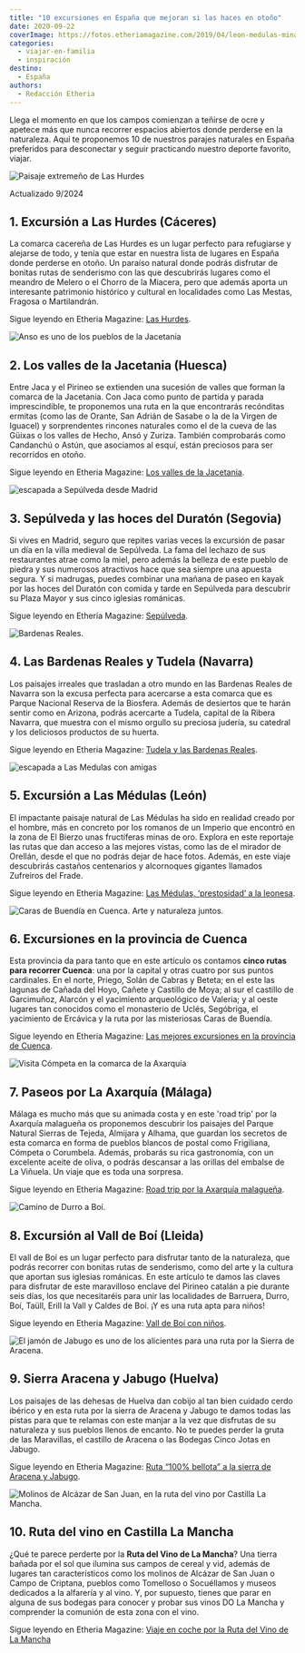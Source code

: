 ```yaml
---
title: "10 excursiones en España que mejoran si las haces en otoño"
date: 2020-09-22
coverImage: https://fotos.etheriamagazine.com/2019/04/leon-medulas-minas-oro.jpg
categories: 
  - viajar-en-familia
  - inspiración
destino: 
  - España
authors: 
  - Redacción Etheria
---
```


Llega el momento en que los campos comienzan a teñirse de ocre y apetece más que nunca 
recorrer espacios abiertos donde perderse en la naturaleza. Aquí te proponemos 10 de 
nuestros parajes naturales en España preferidos para desconectar y seguir practicando 
nuestro deporte favorito, viajar. 

![Paisaje extremeño de Las Hurdes](https://fotos.etheriamagazine.com/2020/07/las-hurdes-extremadura.jpg "Los paisajes y colores hurdanos nos sorprenden con su belleza. ©Yolanda Cardo")

Actualizado 9/2024 

## 1\. Excursión a Las Hurdes (Cáceres)

La comarca cacereña de Las Hurdes es un lugar perfecto para refugiarse y alejarse de 
todo, y tenía que estar en nuestra lista de lugares en España donde perderse en otoño. 
Un paraíso natural donde podrás disfrutar de bonitas rutas de senderismo con las que 
descubrirás lugares como el meandro de Melero o el Chorro de la Miacera, pero que además 
aporta un interesante patrimonio histórico y cultural en localidades como Las Mestas, 
Fragosa o Martilandrán. 

Sigue leyendo en Etheria Magazine: [Las 
Hurdes](https://etheriamagazine.com/2020/07/21/viajes-espana-las-hurdes-un-paraiso-extremeno/). 

![Anso es uno de los pueblos de la Jacetania](https://fotos.etheriamagazine.com/2019/09/Jacetania-Anso.jpg "Anso, uno de los pueblos de la Jacetania. © Archivo DGA/Comarca de la Jacetania")

## 2\. Los valles de la Jacetania (Huesca)

Entre Jaca y el Pirineo se extienden una sucesión de valles que forman la comarca de la 
Jacetania. Con Jaca como punto de partida y parada imprescindible, te proponemos una 
ruta en la que encontrarás recónditas ermitas (como las de Orante, San Adrián de Sasabe 
o la de la Virgen de Iguacel) y sorprendentes rincones naturales como el de la cueva de 
las Güixas o los valles de Hecho, Ansó y Zuriza. También comprobarás como Candanchú o 
Astún, que asociamos al esquí, están preciosos para ser recorridos en otoño. 

Sigue leyendo en Etheria Magazine: [Los valles de la 
Jacetania](https://etheriamagazine.com/2019/09/25/viaja-sola-a-los-valles-de-la-jacetania-huesca/). 

![escapada a Sepúlveda desde Madrid](https://fotos.etheriamagazine.com/2019/06/Sepulveda-duraton-atardecer.jpg "Sepúlveda al atardecer. © SG")

## 3\. Sepúlveda y las hoces del Duratón (Segovia)

Si vives en Madrid, seguro que repites varias veces la excursión de pasar un día en la 
villa medieval de Sepúlveda. La fama del lechazo de sus restaurantes atrae como la miel, 
pero además la belleza de este pueblo de piedra y sus numerosos atractivos hace que sea 
siempre una apuesta segura. Y si madrugas, puedes combinar una mañana de paseo en kayak 
por las hoces del Duratón con comida y tarde en Sepúlveda para descubrir su Plaza Mayor 
y sus cinco iglesias románicas. 

Sigue leyendo en Etheria Magazine: [Sepúlveda](https://etheriamagazine.com/2019/07/11/sepulveda-y-las-hoces-del-duraton-viaje-en-familia/). 

![Bardenas Reales.](https://fotos.etheriamagazine.com/2020/07/bardenas-ruta.jpg "Bardenas Reales. © Marco de Luca")

## 4\. Las Bardenas Reales y Tudela (Navarra)

Los paisajes irreales que trasladan a otro mundo en las Bardenas Reales de Navarra son 
la excusa perfecta para acercarse a esta comarca que es Parque Nacional Reserva de la 
Biosfera. Además de desiertos que te harán sentir como en Arizona, podrás acercarte a 
Tudela, capital de la Ribera Navarra, que muestra con el mismo orgullo su preciosa 
judería, su catedral y los deliciosos productos de su huerta. 

Sigue leyendo en Etheria Magazine: [Tudela y las Bardenas 
Reales](https://etheriamagazine.com/2020/07/27/ruta-navarra-bardenas-reales-tudela-escapada-con-amigas/). 

![escapada a Las Medulas con amigas](https://fotos.etheriamagazine.com/2020/04/viajar-sola-leon-medulas.jpg "Las Médulas aguardan a los pies de la Sierra de la Encina de la Lastra y de la gallega Sierra del Caurel (al fondo). © KR")

## 5\. Excursión a Las Médulas (León)

El impactante paisaje natural de Las Médulas ha sido en realidad creado por el hombre, 
más en concreto por los romanos de un Imperio que encontró en la zona de El Bierzo unas 
fructíferas minas de oro. Explora en este reportaje las rutas que dan acceso a las 
mejores vistas, como las de el mirador de Orellán, desde el que no podrás dejar de hace 
fotos. Además, en este viaje descubrirás castaños centenarios y alcornoques gigantes 
llamados Zufreiros del Frade. 

Sigue leyendo en Etheria Magazine: [Las Médulas, ‘prestosidad’ a la 
leonesa](https://etheriamagazine.com/2020/05/11/escapadas-por-espana-las-medulas-leon/). 

![Caras de Buendía en Cuenca. Arte y naturaleza juntos.](https://fotos.etheriamagazine.com/2020/05/cuenca-excursion-caras-buendia.jpg "La ruta de la Caras de Buendía en Cuenca. Arte y naturaleza juntos. © Yolanda Cardo")

## 6\. Excursiones en la provincia de Cuenca

Esta provincia da para tanto que en este artículo os contamos **cinco rutas para 
recorrer Cuenca**: una por la capital y otras cuatro por sus puntos cardinales. En el 
norte, Priego, Solán de Cabras y Beteta; en el este las lagunas de Cañada del Hoyo, 
Cañete y Castillo de Moya; al sur el castillo de Garcimuñoz, Alarcón y el yacimiento 
arqueológico de Valeria; y al oeste lugares tan conocidos como el monasterio de Uclés, 
Segóbriga, el yacimiento de Ercávica y la ruta por las misteriosas Caras de Buendía. 

Sigue leyendo en Etheria Magazine: [Las mejores excursiones en la provincia de 
Cuenca](https://etheriamagazine.com/2020/06/04/viajes-por-espana-descubre-las-mejores-excursiones-en-la-provincia-de-cuenca/). 

![Visita Cómpeta en la comarca de la Axarquía](https://fotos.etheriamagazine.com/2020/06/viajar-sola-axarquia-competa.jpg "Estampa tradicional de Cómpeta (Axarquía, Málaga).")

## 7\. Paseos por La Axarquía (Málaga)

Málaga es mucho más que su animada costa y en este 'road trip' por la Axarquía malagueña 
os proponemos descubrir los paisajes del Parque Natural Sierras de Tejeda, Almijara y 
Alhama, que guardan los secretos de esta comarca en forma de pueblos blancos de postal 
como Frigiliana, Cómpeta o Corumbela. Además, probarás su rica gastronomía, con un 
excelente aceite de oliva, o podrás descansar a las orillas del embalse de La Viñuela. 
Un viaje que es toda una sorpresa. 

Sigue leyendo en Etheria Magazine: [Road trip por la Axarquía 
malagueña](https://etheriamagazine.com/2020/06/19/road-trip-viajar-sola-amigas-mejor-ruta-axarquia-malaga/). 

![Camino de Durro a Boí.](https://fotos.etheriamagazine.com/2020/02/viaje-familia-valle-boi-Durro-Boi.jpg "Camino de Durro a Boí. © Cecilia Lorenzo")

## 8\. Excursión al Vall de Boí (Lleida)

El vall de Boí es un lugar perfecto para disfrutar tanto de la naturaleza, que podrás 
recorrer con bonitas rutas de senderismo, como del arte y la cultura que aportan sus 
iglesias románicas. En este artículo te damos las claves para disfrutar de este 
maravilloso enclave del Pirineo catalán a pie durante seis días, los que necesitaréis 
para unir las localidades de Barruera, Durro, Boí, Taüll, Erill la Vall y Caldes de Boí. 
¡Y es una ruta apta para niños! 

Sigue leyendo en Etheria Magazine: [Vall de Boí con 
niños](https://etheriamagazine.com/2020/02/28/ruta-senderista-en-familia-por-valle-de-boi-pirineo-lleida/). 

![El jamón de Jabugo es uno de los alicientes para una ruta por la Sierra de Aracena.](https://fotos.etheriamagazine.com/2019/06/viaje-huelva-aracena-Cinco-Jotas-Bodega.jpg "El jamón de Jabugo es uno de los alicientes para una ruta por la Sierra de Aracena. © Jamón Cinco Jotas")

## 9\. Sierra Aracena y Jabugo (Huelva)

Los paisajes de las dehesas de Huelva dan cobijo al tan bien cuidado cerdo ibérico y en 
esta ruta por la sierra de Aracena y Jabugo te damos todas las pistas para que te 
relamas con este manjar a la vez que disfrutas de su naturaleza y sus pueblos llenos de 
encanto. No te puedes perder la gruta de las Maravillas, el castillo de Aracena o las 
Bodegas Cinco Jotas en Jabugo. 

Sigue leyendo en Etheria Magazine: [Ruta “100% bellota” a la sierra de Aracena y 
Jabugo](https://etheriamagazine.com/2019/06/27/viaje-amigas-huelva-ruta-jamon-jabugo-aracena/). 

![Molinos de Alcázar de San Juan, en la ruta del vino por Castilla La Mancha.](https://fotos.etheriamagazine.com/2019/03/viaje-alcazar-de-juan-juan.jpg "Molinos de Alcázar de San Juan, en la ruta del vino por Castilla La Mancha. © O.Checa")

## 10\. Ruta del vino en Castilla La Mancha

¿Qué te parece perderte por la **Ruta del Vino de La Mancha**? Una tierra bañada por el 
sol que ilumina sus campos de cereal y vid, además de lugares tan característicos como 
los molinos de Alcázar de San Juan o Campo de Criptana, pueblos como Tomelloso o 
Socuéllamos y museos dedicados a la alfarería y al vino. Y, por supuesto, tienes que 
parar en alguna de sus bodegas para conocer y probar sus vinos DO La Mancha y comprender 
la comunión de esta zona con el vino. 

Sigue leyendo en Etheria Magazine: [Viaje en coche por la Ruta del Vino de La 
Mancha](https://etheriamagazine.com/2019/03/20/ruta-del-vino-de-la-mancha/)
